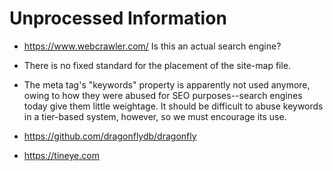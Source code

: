 # Unprocessed Information

* https://www.webcrawler.com/ Is this an actual search engine?

* There is no fixed standard for the placement of the site-map file.

* The meta tag's "keywords" property is apparently not used anymore, owing to
  how they were abused for SEO purposes--search engines today give them little
  weightage. It should be difficult to abuse keywords in a tier-based system,
  however, so we must encourage its use.

* https://github.com/dragonflydb/dragonfly

* https://tineye.com
